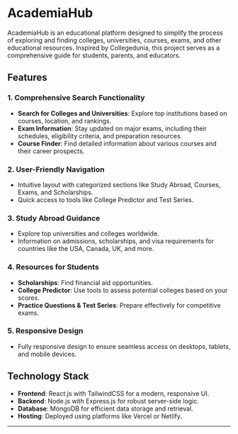 # AcademiaHub

AcademiaHub is an educational platform designed to simplify the process of exploring and finding colleges, universities, courses, exams, and other educational resources. Inspired by Collegedunia, this project serves as a comprehensive guide for students, parents, and educators.

## Features

### 1. Comprehensive Search Functionality
- **Search for Colleges and Universities**: Explore top institutions based on courses, location, and rankings.
- **Exam Information**: Stay updated on major exams, including their schedules, eligibility criteria, and preparation resources.
- **Course Finder**: Find detailed information about various courses and their career prospects.

### 2. User-Friendly Navigation
- Intuitive layout with categorized sections like Study Abroad, Courses, Exams, and Scholarships.
- Quick access to tools like College Predictor and Test Series.

### 3. Study Abroad Guidance
- Explore top universities and colleges worldwide.
- Information on admissions, scholarships, and visa requirements for countries like the USA, Canada, UK, and more.

### 4. Resources for Students
- **Scholarships**: Find financial aid opportunities.
- **College Predictor**: Use tools to assess potential colleges based on your scores.
- **Practice Questions & Test Series**: Prepare effectively for competitive exams.

### 5. Responsive Design
- Fully responsive design to ensure seamless access on desktops, tablets, and mobile devices.

## Technology Stack

- **Frontend**: React.js with TailwindCSS for a modern, responsive UI.
- **Backend**: Node.js with Express.js for robust server-side logic.
- **Database**: MongoDB for efficient data storage and retrieval.
- **Hosting**: Deployed using platforms like Vercel or Netlify.

---